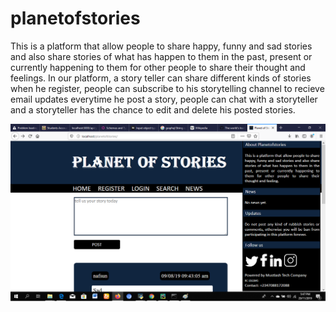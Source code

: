 # planetofstories
This is a platform that allow people to share happy, funny and sad stories and also share stories of what has happen to them in the past, present or currently happening to them for other people to share their thought and feelings. In our platform, a story teller can share different kinds of stories when he register, people can subscribe to his storytelling channel to recieve email updates everytime he post a story, people can chat with a storyteller and a storyteller has the chance to edit and delete his posted stories.

<img src="https://github.com/Nafsun/planetofstories/blob/master/images/planetofstories-homepage.png" alt="Planet of Stories Homepage">
